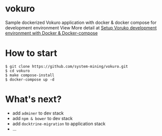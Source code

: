 # vokuro
Sample dockerized Vokuro application with docker & docker compose for development environment
View More detail at [Setup Voruko development environment with Docker & Docker-compose](http://blog.system-mining.xyz/setup-vokuro-development-environment-with-docker-docker-compose/)
# How to start

```
$ git clone https://github.com/system-mining/vokuro.git
$ cd vokuro 
$ make compose-install
$ docker-compose up -d

```

# What's next?
 - add `adminer` to dev stack
 - add `npm & bower` to  dev stack
 - add `docktrine-migration` to application stack
 - ...
 